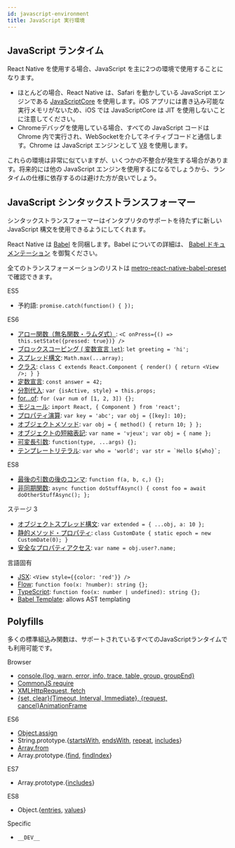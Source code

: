 ```yaml
---
id: javascript-environment
title: JavaScript 実行環境
---
```


## JavaScript ランタイム

React Native を使用する場合、JavaScript を主に2つの環境で使用することになります。

- ほとんどの場合、React Native は、Safari を動かしている JavaScript エンジンである [JavaScriptCore](http://trac.webkit.org/wiki/JavaScriptCore) を使用します。iOS アプリには書き込み可能な実行メモリがないため、iOS では JavaScriptCore は JIT を使用しないことに注意してください。
- Chromeデバッグを使用している場合、すべての JavaScript コードは Chrome 内で実行され、WebSocketを介してネイティブコードと通信します。Chrome は JavaScript エンジンとして [V8](https://v8.dev/) を使用します。

これらの環境は非常に似ていますが、いくつかの不整合が発生する場合があります。将来的には他の JavaScript エンジンを使用するになるでしょうから、ランタイムの仕様に依存するのは避けた方が良いでしょう。

## JavaScript シンタックストランスフォーマー

シンタックストランスフォーマーはインタプリタのサポートを待たずに新しい JavaScript 構文を使用できるようにしてくれます。

React Native は [Babel](https://babeljs.io) を同梱します。Babel についての詳細は、 [Babel ドキュメンテーション](https://babeljs.io/docs/plugins/#transform-plugins) を御覧ください。

全てのトランスフォーメーションのリストは [metro-react-native-babel-preset](https://github.com/facebook/metro/tree/master/packages/metro-react-native-babel-preset) で確認できます。

ES5

- 予約語: `promise.catch(function() { });`

ES6

- [アロー関数（無名関数・ラムダ式）](http://babeljs.io/docs/learn-es2015/#arrows): `<C onPress={() => this.setState({pressed: true})} />`
- [ブロックスコーピング ( 変数宣言 `let`)](https://babeljs.io/docs/learn-es2015/#let-const): `let greeting = 'hi';`
- [スプレッド構文](http://babeljs.io/docs/learn-es2015/#default-rest-spread): `Math.max(...array);`
- [クラス](http://babeljs.io/docs/learn-es2015/#classes): `class C extends React.Component { render() { return <View />; } }`
- [定数宣言](https://babeljs.io/docs/learn-es2015/#let-const): `const answer = 42;`
- [分割代入](http://babeljs.io/docs/learn-es2015/#destructuring): `var {isActive, style} = this.props;`
- [for...of](https://developer.mozilla.org/en-US/docs/Web/JavaScript/Reference/Statements/for...of): `for (var num of [1, 2, 3]) {};`
- [モジュール](http://babeljs.io/docs/learn-es2015/#modules): `import React, { Component } from 'react';`
- [プロパティ演算](http://babeljs.io/docs/learn-es2015/#enhanced-object-literals): `var key = 'abc'; var obj = {[key]: 10};`
- [オブジェクトメソッド](http://babeljs.io/docs/learn-es2015/#enhanced-object-literals): `var obj = { method() { return 10; } };`
- [オブジェクトの短縮表記](http://babeljs.io/docs/learn-es2015/#enhanced-object-literals): `var name = 'vjeux'; var obj = { name };`
- [可変長引数](https://github.com/sebmarkbage/ecmascript-rest-spread): `function(type, ...args) {};`
- [テンプレートリテラル](http://babeljs.io/docs/learn-es2015/#template-strings): `` var who = 'world'; var str = `Hello ${who}`; ``

ES8

- [最後の引数の後のコンマ](https://github.com/jeffmo/es-trailing-function-commas): `function f(a, b, c,) {};`
- [非同期関数](https://github.com/tc39/ecmascript-asyncawait): `async function doStuffAsync() { const foo = await doOtherStuffAsync(); };`

ステージ 3

- [オブジェクトスプレッド構文](https://github.com/tc39/proposal-object-rest-spread): `var extended = { ...obj, a: 10 };`
- [静的メソッド・プロパティ](https://github.com/tc39/proposal-static-class-features): `class CustomDate { static epoch = new CustomDate(0); }`
- [安全なプロパティアクセス](https://github.com/tc39/proposal-optional-chaining): `var name = obj.user?.name;`

言語固有

- [JSX](https://reactjs.org/docs/jsx-in-depth.html): `<View style={{color: 'red'}} />`
- [Flow](https://flowtype.org/): `function foo(x: ?number): string {};`
- [TypeScript](https://www.typescriptlang.org/): `function foo(x: number | undefined): string {};`
- [Babel Template](https://babeljs.io/docs/en/babel-template): allows AST templating

## Polyfills

多くの標準組込み関数は、サポートされているすべてのJavaScriptランタイムでも利用可能です。

Browser

- [console.{log, warn, error, info, trace, table, group, groupEnd}](https://developer.chrome.com/devtools/docs/console-api)
- [CommonJS require](https://nodejs.org/docs/latest/api/modules.html)
- [XMLHttpRequest, fetch](network.md#content)
- [{set, clear}{Timeout, Interval, Immediate}, {request, cancel}AnimationFrame](timers.md#content)

ES6

- [Object.assign](https://developer.mozilla.org/en-US/docs/Web/JavaScript/Reference/Global_Objects/Object/assign)
- String.prototype.{[startsWith](https://developer.mozilla.org/en-US/docs/Web/JavaScript/Reference/Global_Objects/String/startsWith), [endsWith](https://developer.mozilla.org/en-US/docs/Web/JavaScript/Reference/Global_Objects/String/endsWith), [repeat](https://developer.mozilla.org/en-US/docs/Web/JavaScript/Reference/Global_Objects/String/repeat), [includes](https://developer.mozilla.org/en-US/docs/Web/JavaScript/Reference/Global_Objects/String/includes)}
- [Array.from](https://developer.mozilla.org/en-US/docs/Web/JavaScript/Reference/Global_Objects/Array/from)
- Array.prototype.{[find](https://developer.mozilla.org/en-US/docs/Web/JavaScript/Reference/Global_Objects/Array/find), [findIndex](https://developer.mozilla.org/en-US/docs/Web/JavaScript/Reference/Global_Objects/Array/findIndex)}

ES7

- Array.prototype.{[includes](https://developer.mozilla.org/en-US/docs/Web/JavaScript/Reference/Global_Objects/Array/includes)}

ES8

- Object.{[entries](https://developer.mozilla.org/en-US/docs/Web/JavaScript/Reference/Global_Objects/Object/entries), [values](https://developer.mozilla.org/en-US/docs/Web/JavaScript/Reference/Global_Objects/Object/values)}

Specific

- `__DEV__`
